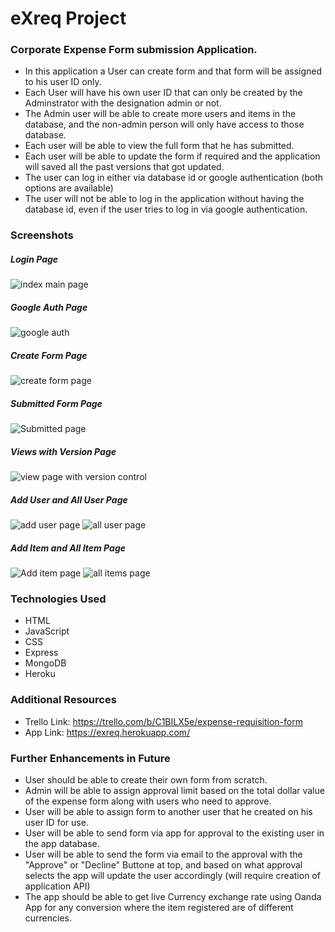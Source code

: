 # eXreq Project
### Corporate Expense Form submission Application.  
* In this application a User can create form and that form will be assigned to his user ID only.  
* Each User will have his own user ID that can only be created by the Adminstrator with the designation admin or not.   
* The Admin user will be able to create more users and items in the database, and the non-admin person will only have access to those database.  
* Each user will be able to view the full form that he has submitted.  
* Each user will be able to update the form if required and the application will saved all the past versions that got updated.
* The user can log in either via database id or google authentication (both options are available)  
* The user will not be able to log in the application without having the database id, even if the user tries to log in via google authentication.  

### Screenshots  
##### Login Page  
![index main page](https://user-images.githubusercontent.com/83681358/216827614-22218a01-af00-4d46-b856-6b8d046d21af.png)
##### Google Auth Page  
![google auth](https://user-images.githubusercontent.com/83681358/216827628-0e7bb471-bad4-44ac-8d90-49de86fbb3fb.png)
##### Create Form Page  
![create form page](https://user-images.githubusercontent.com/83681358/216827643-d893cefa-c59a-4e7c-84aa-10f9fee84525.png)
##### Submitted Form Page
![Submitted page](https://user-images.githubusercontent.com/83681358/216827668-1a84b273-5b73-4bc3-b8e1-7b3508c51c9f.png)
##### Views with Version Page  
![view page with version control](https://user-images.githubusercontent.com/83681358/216827688-ecf51098-ad9c-4ff1-9d72-2fd19770b5d2.png)
##### Add User and All User Page  
![add user page](https://user-images.githubusercontent.com/83681358/216827712-8ad6e6ac-4022-42bf-a3a2-26b3896eaef8.png)
![all user page](https://user-images.githubusercontent.com/83681358/216827716-9c276549-abb4-4bf9-a013-68af1aef9109.png)
##### Add Item and All Item Page  
![Add item page](https://user-images.githubusercontent.com/83681358/216827732-6aa244ff-6478-4f96-888e-c5795d3224cd.png)
![all items page](https://user-images.githubusercontent.com/83681358/216827736-897bbc19-e66a-4546-be08-9978f8cb46b3.png)

### Technologies Used
* HTML  
* JavaScript  
* CSS  
* Express  
* MongoDB  
* Heroku  

### Additional Resources
* Trello Link: https://trello.com/b/C1BILX5e/expense-requisition-form  
* App Link: https://exreq.herokuapp.com/  

### Further Enhancements in Future  
* User should be able to create their own form from scratch.  
* Admin will be able to assign approval limit based on the total dollar value of the expense form along with users who need to approve.   
* User will be able to assign form to another user that he created on his user ID for use.  
* User will be able to send form via app for approval to the existing user in the app database.  
* User will be able to send the form via email to the approval with the "Approve" or "Decline" Buttone at top, and based on what approval selects the app will update the user accordingly (will require creation of application API)  
* The app should be able to get live Currency exchange rate using Oanda App for any conversion where the item registered are of different currencies.  
